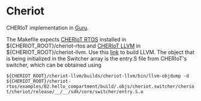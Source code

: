 # Cheriot
CHERIoT implementation in [Guru](https://github.com/Cherified/Guru).

The Makefile expects [CHERIoT RTOS](https://github.com/CHERIoT-Platform/cheriot-rtos) installed in ${CHERIOT_ROOT}/cheriot-rtos and [CHERIoT LLVM](https://github.com/CHERIoT-Platform/llvm-project) in ${CHERIOT_ROOT}/cheriot-llvm.
Use this [link](https://github.com/CHERIoT-Platform/cheriot-rtos/blob/main/docs/GettingStarted.md#building-cheriot-llvm) to build LLVM.
The object that is being initialized in the Switcher array is the entry.S file from CHERIoT's switcher, which can be obtained using

`${CHERIOT_ROOT}/cheriot-llvm/builds/cheriot-llvm/bin/llvm-objdump -d ${CHERIOT_ROOT}/cheriot-rtos/examples/02.hello_compartment/build/.objs/cheriot.switcher/cheriot/cheriot/release/__/__/sdk/core/switcher/entry.S.o`
